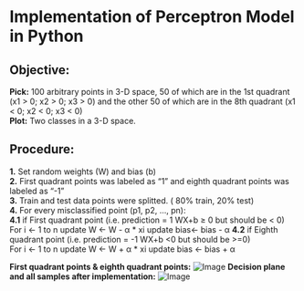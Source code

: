 # Implementation of Perceptron Model in Python
## Objective:

**Pick:** 100 arbitrary points in 3-D space, 50 of which are in the 1st
quadrant (x1 > 0; x2 > 0; x3 > 0) and the other 50 of which are
in the 8th quadrant (x1 < 0; x2 < 0; x3 < 0)  
**Plot:** Two classes in a 3-D space.

## Procedure:

**1.** Set random weights (W) and bias (b)  
**2.** First quadrant points was labeled as “1” and eighth quadrant points was labeled as “-1”  
**3.** Train and test data points were splitted. ( 80% train, 20% test)  
**4.** For every misclassified point (p1, p2, …, pn):  
    **4.1** if First quadrant point (i.e. prediction = 1 WX+b ≥ 0 but should be < 0)  
        For i <- 1 to n
        update W <- W - α * xi
        update bias<- bias - α
    **4.2** if Eighth quadrant point (i.e. prediction = -1 WX+b <0 but should be >=0)  
        For i <- 1 to n
        update W <- W + α * xi
        update bias <- bias + α

**First quadrant points & eighth quadrant points:**
![Image](https://i.ibb.co/YkcfYYD/Ads-z.png)
**Decision plane and all samples after implementation:**
![Image](https://i.ibb.co/RbdGMk5/Ads-z.png)
